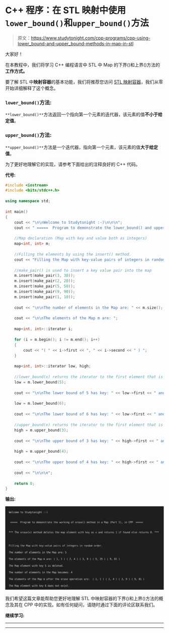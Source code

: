 # C++ 程序：在 STL 映射中使用`lower_bound()`和`upper_bound()`方法

> 原文：<https://www.studytonight.com/cpp-programs/cpp-using-lower_bound-and-upper_bound-methods-in-map-in-stl>

大家好！

在本教程中，我们将学习 C++ 编程语言中 STL 中 Map 的下界()和上界()方法的**工作方式。**

要了解 STL 中**映射容器**的基本功能，我们将推荐您访问 [STL 映射容器](https://www.studytonight.com/cpp/stl/stl-container-map)，我们从零开始详细解释了这个概念。

### `lower_bound()`方法:

`**lower_bound()**`方法返回一个指向第一个元素的迭代器，该元素的值**不小于给定值**。

### `upper_bound()`方法:

`**upper_bound()**`方法是一个迭代器，指向第一个元素，该元素的值**大于给定值**。

为了更好地理解它的实现，请参考下面给出的注释良好的 C++ 代码。

**代号:**

```cpp
#include <iostream>
#include <bits/stdc++.h>

using namespace std;

int main()
{
    cout << "\n\nWelcome to Studytonight :-)\n\n\n";
    cout << " =====  Program to demonstrate the lower_bound() and upper_bound() in Map, in CPP  ===== \n\n\n";

    //Map declaration (Map with key and value both as integers)
    map<int, int> m;

    //Filling the elements by using the insert() method.
    cout << "Filling the Map with key-value pairs of integers in random order."; //Map automatically stores them in increasing order of keys

    //make_pair() is used to insert a key value pair into the map
    m.insert(make_pair(3, 30));
    m.insert(make_pair(2, 20));
    m.insert(make_pair(5, 50));
    m.insert(make_pair(9, 90));
    m.insert(make_pair(1, 10));

    cout << "\n\nThe number of elements in the Map are: " << m.size();

    cout << "\n\nThe elements of the Map m are: ";

    map<int, int>::iterator i;

    for (i = m.begin(); i != m.end(); i++)
    {
        cout << "( " << i->first << ", " << i->second << " ) ";
    }

    map<int, int>::iterator low, high;

    //lower_bound(x) returns the iterator to the first element that is greater than or equal to element with key x
    low = m.lower_bound(5);

    cout << "\n\nThe lower bound of 5 has key: " << low->first << " and value: " << low->second << ". ";

    low = m.lower_bound(6);

    cout << "\n\nThe lower bound of 6 has key: " << low->first << " and value: " << low->second << ". ";

    //upper_bound(x) returns the iterator to the first element that is greater than element with key x
    high = m.upper_bound(3);

    cout << "\n\nThe upper bound of 3 has key: " << high->first << " and value: " << high->second << ". ";

    high = m.upper_bound(4);

    cout << "\n\nThe upper bound of 4 has key: " << high->first << " and value: " << high->second << ". ";

    cout << "\n\n\n";

    return 0;
} 
```

**输出:**

![C++ erase() Map](img/425851ac11f98d7159009ccee3cfb4bf.png)

我们希望这篇文章能帮助您更好地理解 STL 中映射容器的下界()和上界()方法的概念及其在 CPP 中的实现。如有任何疑问，请随时通过下面的评论区联系我们。

**继续学习:**

* * *

* * *